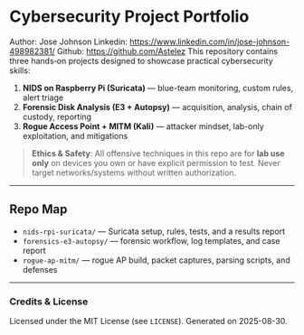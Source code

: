 # Cybersecurity Project Portfolio
Author: Jose Johnson
Linkedin: https://www.linkedin.com/in/jose-johnson-498982381/
Github: https://github.com/Astelez
This repository contains three hands‑on projects designed to showcase practical cybersecurity skills:

1. **NIDS on Raspberry Pi (Suricata)** — blue-team monitoring, custom rules, alert triage  
2. **Forensic Disk Analysis (E3 + Autopsy)** — acquisition, analysis, chain of custody, reporting  
3. **Rogue Access Point + MITM (Kali)** — attacker mindset, lab-only exploitation, and mitigations

> **Ethics & Safety**: All offensive techniques in this repo are for **lab use only** on devices you own or have explicit permission to test. Never target networks/systems without written authorization.

---

## Repo Map
- `nids-rpi-suricata/` — Suricata setup, rules, tests, and a results report
- `forensics-e3-autopsy/` — forensic workflow, log templates, and case report
- `rogue-ap-mitm/` — rogue AP build, packet captures, parsing scripts, and defenses


---

### Credits & License
Licensed under the MIT License (see `LICENSE`). Generated on 2025-08-30.
